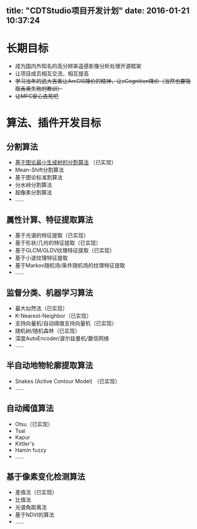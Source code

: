 title: "CDTStudio项目开发计划"
date: 2016-01-21 10:37:24
---

长期目标
=================
* 成为国内外知名的高分辨率遥感影像分析处理开源框架
* 让项目成员相互交流，相互提高
* <del>学习当年的武大吉奥让ArcGIS降价的精神，让eCognition降价（当然也要吸取吉奥失败的教训）</del>
* <del>让MFC安心去死吧</del>

算法、插件开发目标
=================
分割算法
-----------------
* [基于图论最小生成树的分割算法](http://www.cnki.net/KCMS/detail/detail.aspx?dbcode=CDFD&QueryID=3&CurRec=4&dbname=CDFD0911&filename=1011065738.nh&urlid=&yx=&uid=WEEvREcwSlJHSldTTGJhYkhndWVFSVlGRUliRkh1NnU0WGFaeW5vUzdnZnhQQnZWN2prM0gyY2Y3TzJuMnBCU1JuND0=$9A4hF_YAuvQ5obgVAqNKPCYcEjKensW4IQMovwHtwkF4VYPoHbKxJw!!&v=MjYyOTk4ZVgxTHV4WVM3RGgxVDNxVHJXTTFGckNVUkx5Zlp1UnVGeXprVWJ2TlZGMjZIN08rRzliUHA1RWJQSVI=) （已实现）
* Mean-Shift分割算法
* 基于图论标准割算法
* 分水岭分割算法
* 超像素分割算法
* ......

属性计算、特征提取算法
------------------
* 基于光谱的特征提取（已实现）
* 基于形状/几何的特征提取（已实现）
* 基于GLCM/GLDV纹理特征提取（已实现）
* 基于小波纹理特征提取
* 基于Markov随机场/条件随机场的纹理特征提取
* ......

监督分类、机器学习算法
------------------
* 最大似然法（已实现）
* K-Nearest-Neighbor（已实现）
* 支持向量机/自动阈值支持向量机（已实现）
* 随机树/随机森林（已实现）
* 深度AutoEncoder/波尔兹曼机/置信网络
* ......

半自动地物轮廓提取算法
-----------------
* Snakes (Active Contour Model) （已实现）
* ......

自动阈值算法
-----------------
* Otsu（已实现）
* Tsai
* Kapur
* Kittler's
* Hamin fuzzy
* ......

基于像素变化检测算法
-----------------
* 差值法（已实现）
* 比值法
* 光谱角距离法
* 基于NDVI的算法
* ......

